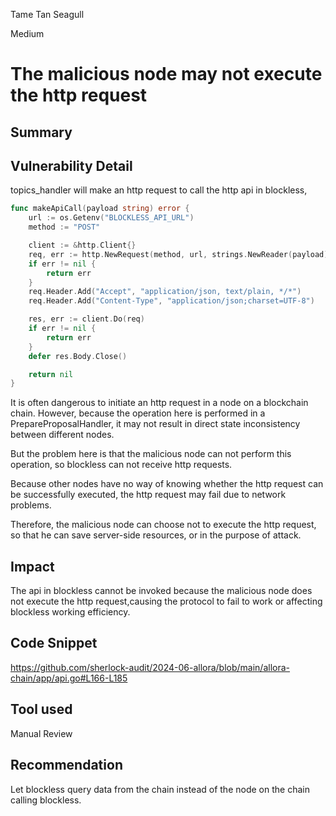Tame Tan Seagull

Medium

# The malicious node may not execute the http request

## Summary

## Vulnerability Detail
topics_handler will make an http request to call the http api in blockless,

```go
func makeApiCall(payload string) error {
	url := os.Getenv("BLOCKLESS_API_URL")
	method := "POST"

	client := &http.Client{}
	req, err := http.NewRequest(method, url, strings.NewReader(payload))
	if err != nil {
		return err
	}
	req.Header.Add("Accept", "application/json, text/plain, */*")
	req.Header.Add("Content-Type", "application/json;charset=UTF-8")

	res, err := client.Do(req)
	if err != nil {
		return err
	}
	defer res.Body.Close()

	return nil
}
```

It is often dangerous to initiate an http request in a node on a blockchain chain.
However, because the operation here is performed in a PrepareProposalHandler, it may not result in direct state inconsistency between different nodes.

But the problem here is that the malicious node can not perform this operation, so blockless can not receive http requests.

Because other nodes have no way of knowing whether the http request can be successfully executed, the http request may fail due to network problems.

Therefore, the malicious node can choose not to execute the http request, so that he can save server-side resources, or in the purpose of attack.

## Impact
The api in blockless cannot be invoked because the malicious node does not execute the http request,causing the protocol to fail to work or affecting blockless working efficiency.

## Code Snippet
https://github.com/sherlock-audit/2024-06-allora/blob/main/allora-chain/app/api.go#L166-L185

## Tool used

Manual Review

## Recommendation
Let blockless query data from the chain instead of the node on the chain calling blockless.